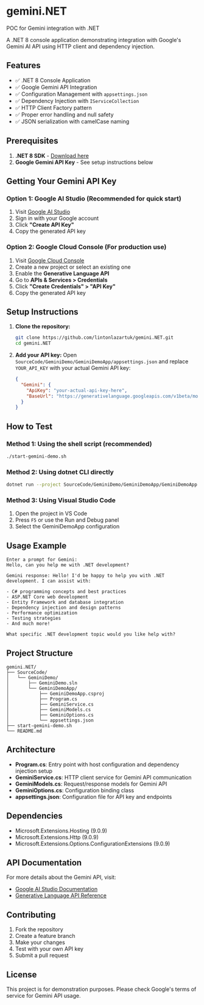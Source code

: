 # gemini.NET
POC for Gemini integration with .NET

A .NET 8 console application demonstrating integration with Google's Gemini AI API using HTTP client and dependency injection.

## Features

- ✅ .NET 8 Console Application
- ✅ Google Gemini API Integration
- ✅ Configuration Management with `appsettings.json`
- ✅ Dependency Injection with `IServiceCollection`
- ✅ HTTP Client Factory pattern
- ✅ Proper error handling and null safety
- ✅ JSON serialization with camelCase naming

## Prerequisites

1. **.NET 8 SDK** - [Download here](https://dotnet.microsoft.com/download/dotnet/8.0)
2. **Google Gemini API Key** - See setup instructions below

## Getting Your Gemini API Key

### Option 1: Google AI Studio (Recommended for quick start)
1. Visit [Google AI Studio](https://aistudio.google.com/app/apikey)
2. Sign in with your Google account
3. Click **"Create API Key"**
4. Copy the generated API key

### Option 2: Google Cloud Console (For production use)
1. Visit [Google Cloud Console](https://console.cloud.google.com/)
2. Create a new project or select an existing one
3. Enable the **Generative Language API**
4. Go to **APIs & Services > Credentials**
5. Click **"Create Credentials" > "API Key"**
6. Copy the generated API key

## Setup Instructions

1. **Clone the repository:**
   ```bash
   git clone https://github.com/lintonlazartuk/gemini.NET.git
   cd gemini.NET
   ```

2. **Add your API key:**
   Open `SourceCode/GeminiDemo/GeminiDemoApp/appsettings.json` and replace `YOUR_API_KEY` with your actual Gemini API key:
   ```json
   {
     "Gemini": {
       "ApiKey": "your-actual-api-key-here",
       "BaseUrl": "https://generativelanguage.googleapis.com/v1beta/models/gemini-flash-latest:generateContent"
     }
   }
   ```

## How to Test

### Method 1: Using the shell script (recommended)
```bash
./start-gemini-demo.sh
```

### Method 2: Using dotnet CLI directly
```bash
dotnet run --project SourceCode/GeminiDemo/GeminiDemoApp/GeminiDemoApp.csproj
```

### Method 3: Using Visual Studio Code
1. Open the project in VS Code
2. Press `F5` or use the Run and Debug panel
3. Select the GeminiDemoApp configuration

## Usage Example

```
Enter a prompt for Gemini:
Hello, can you help me with .NET development?

Gemini response: Hello! I'd be happy to help you with .NET development. I can assist with:

- C# programming concepts and best practices
- ASP.NET Core web development
- Entity Framework and database integration
- Dependency injection and design patterns
- Performance optimization
- Testing strategies
- And much more!

What specific .NET development topic would you like help with?
```

## Project Structure

```
gemini.NET/
├── SourceCode/
│   └── GeminiDemo/
│       ├── GeminiDemo.sln
│       └── GeminiDemoApp/
│           ├── GeminiDemoApp.csproj
│           ├── Program.cs
│           ├── GeminiService.cs
│           ├── GeminiModels.cs
│           ├── GeminiOptions.cs
│           └── appsettings.json
├── start-gemini-demo.sh
└── README.md
```

## Architecture

- **Program.cs**: Entry point with host configuration and dependency injection setup
- **GeminiService.cs**: HTTP client service for Gemini API communication
- **GeminiModels.cs**: Request/response models for Gemini API
- **GeminiOptions.cs**: Configuration binding class
- **appsettings.json**: Configuration file for API key and endpoints

## Dependencies

- Microsoft.Extensions.Hosting (9.0.9)
- Microsoft.Extensions.Http (9.0.9)
- Microsoft.Extensions.Options.ConfigurationExtensions (9.0.9)

## API Documentation

For more details about the Gemini API, visit:
- [Google AI Studio Documentation](https://ai.google.dev/docs)
- [Generative Language API Reference](https://ai.google.dev/api)

## Contributing

1. Fork the repository
2. Create a feature branch
3. Make your changes
4. Test with your own API key
5. Submit a pull request

## License

This project is for demonstration purposes. Please check Google's terms of service for Gemini API usage.